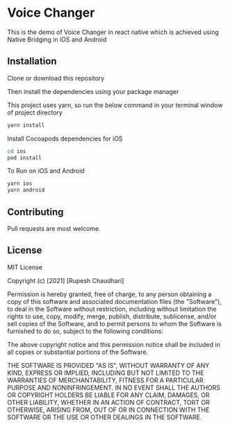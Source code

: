 # Voice Changer

This is the demo of Voice Changer in react native which is achieved using Native Bridging in iOS and Android

## Installation

Clone or download this repository

Then install the dependencies using your package manager

This project uses yarn, so run the below command in your terminal window of project directory

```bash
yarn install
```

Install Cocoapods dependencies for iOS

```bash
cd ios
pod install
```

To Run on iOS and Android

```bash
yarn ios
yarn android
```

## Contributing

Pull requests are most welcome.

## License

MIT License

Copyright (c) [2021] [Rupesh Chaudhari]

Permission is hereby granted, free of charge, to any person obtaining a copy
of this software and associated documentation files (the "Software"), to deal
in the Software without restriction, including without limitation the rights
to use, copy, modify, merge, publish, distribute, sublicense, and/or sell
copies of the Software, and to permit persons to whom the Software is
furnished to do so, subject to the following conditions:

The above copyright notice and this permission notice shall be included in all
copies or substantial portions of the Software.

THE SOFTWARE IS PROVIDED "AS IS", WITHOUT WARRANTY OF ANY KIND, EXPRESS OR
IMPLIED, INCLUDING BUT NOT LIMITED TO THE WARRANTIES OF MERCHANTABILITY,
FITNESS FOR A PARTICULAR PURPOSE AND NONINFRINGEMENT. IN NO EVENT SHALL THE
AUTHORS OR COPYRIGHT HOLDERS BE LIABLE FOR ANY CLAIM, DAMAGES, OR OTHER
LIABILITY, WHETHER IN AN ACTION OF CONTRACT, TORT OR OTHERWISE, ARISING FROM,
OUT OF OR IN CONNECTION WITH THE SOFTWARE OR THE USE OR OTHER DEALINGS IN THE
SOFTWARE.
